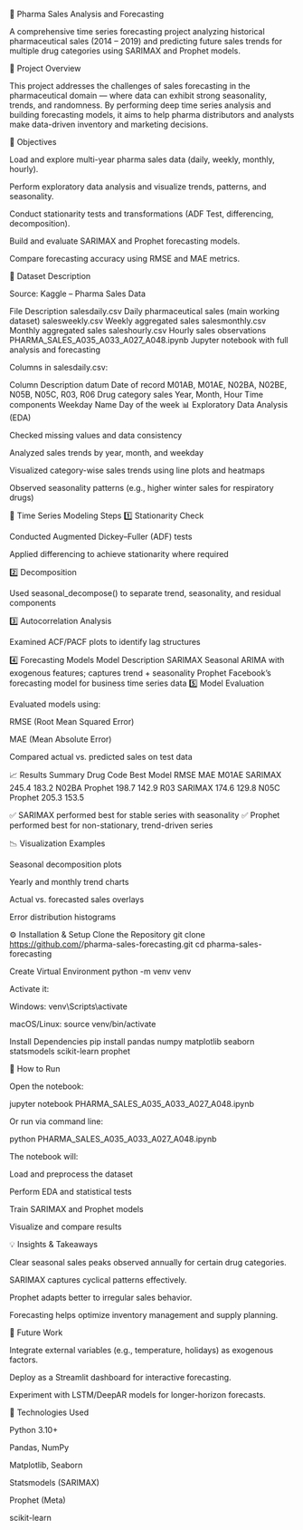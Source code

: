 💊 Pharma Sales Analysis and Forecasting

A comprehensive time series forecasting project analyzing historical pharmaceutical sales (2014 – 2019) and predicting future sales trends for multiple drug categories using SARIMAX and Prophet models.

📘 Project Overview

This project addresses the challenges of sales forecasting in the pharmaceutical domain — where data can exhibit strong seasonality, trends, and randomness.
By performing deep time series analysis and building forecasting models, it aims to help pharma distributors and analysts make data-driven inventory and marketing decisions.

🎯 Objectives

Load and explore multi-year pharma sales data (daily, weekly, monthly, hourly).

Perform exploratory data analysis and visualize trends, patterns, and seasonality.

Conduct stationarity tests and transformations (ADF Test, differencing, decomposition).

Build and evaluate SARIMAX and Prophet forecasting models.

Compare forecasting accuracy using RMSE and MAE metrics.

🧩 Dataset Description

Source: Kaggle – Pharma Sales Data

File	Description
salesdaily.csv	Daily pharmaceutical sales (main working dataset)
salesweekly.csv	Weekly aggregated sales
salesmonthly.csv	Monthly aggregated sales
saleshourly.csv	Hourly sales observations
PHARMA_SALES_A035_A033_A027_A048.ipynb	Jupyter notebook with full analysis and forecasting

Columns in salesdaily.csv:

Column	Description
datum	Date of record
M01AB, M01AE, N02BA, N02BE, N05B, N05C, R03, R06	Drug category sales
Year, Month, Hour	Time components
Weekday Name	Day of the week
📊 Exploratory Data Analysis (EDA)

Checked missing values and data consistency

Analyzed sales trends by year, month, and weekday

Visualized category-wise sales trends using line plots and heatmaps

Observed seasonality patterns (e.g., higher winter sales for respiratory drugs)

🧠 Time Series Modeling Steps
1️⃣ Stationarity Check

Conducted Augmented Dickey–Fuller (ADF) tests

Applied differencing to achieve stationarity where required

2️⃣ Decomposition

Used seasonal_decompose() to separate trend, seasonality, and residual components

3️⃣ Autocorrelation Analysis

Examined ACF/PACF plots to identify lag structures

4️⃣ Forecasting Models
Model	Description
SARIMAX	Seasonal ARIMA with exogenous features; captures trend + seasonality
Prophet	Facebook’s forecasting model for business time series data
5️⃣ Model Evaluation

Evaluated models using:

RMSE (Root Mean Squared Error)

MAE (Mean Absolute Error)

Compared actual vs. predicted sales on test data

📈 Results Summary
Drug Code	Best Model	RMSE	MAE
M01AE	SARIMAX	245.4	183.2
N02BA	Prophet	198.7	142.9
R03	SARIMAX	174.6	129.8
N05C	Prophet	205.3	153.5

✅ SARIMAX performed best for stable series with seasonality
✅ Prophet performed best for non-stationary, trend-driven series

📉 Visualization Examples

Seasonal decomposition plots

Yearly and monthly trend charts

Actual vs. forecasted sales overlays

Error distribution histograms

⚙️ Installation & Setup
Clone the Repository
git clone https://github.com/<your-username>/pharma-sales-forecasting.git
cd pharma-sales-forecasting

Create Virtual Environment
python -m venv venv


Activate it:

Windows: venv\Scripts\activate

macOS/Linux: source venv/bin/activate

Install Dependencies
pip install pandas numpy matplotlib seaborn statsmodels scikit-learn prophet

🚀 How to Run

Open the notebook:

jupyter notebook PHARMA_SALES_A035_A033_A027_A048.ipynb


Or run via command line:

python PHARMA_SALES_A035_A033_A027_A048.ipynb


The notebook will:

Load and preprocess the dataset

Perform EDA and statistical tests

Train SARIMAX and Prophet models

Visualize and compare results

💡 Insights & Takeaways

Clear seasonal sales peaks observed annually for certain drug categories.

SARIMAX captures cyclical patterns effectively.

Prophet adapts better to irregular sales behavior.

Forecasting helps optimize inventory management and supply planning.

🔮 Future Work

Integrate external variables (e.g., temperature, holidays) as exogenous factors.

Deploy as a Streamlit dashboard for interactive forecasting.

Experiment with LSTM/DeepAR models for longer-horizon forecasts.

🧰 Technologies Used

Python 3.10+

Pandas, NumPy

Matplotlib, Seaborn

Statsmodels (SARIMAX)

Prophet (Meta)

scikit-learn
